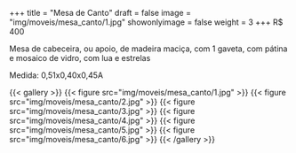 +++
title = "Mesa de Canto"
draft = false
image = "img/moveis/mesa_canto/1.jpg"
showonlyimage = false
weight = 3
+++
<span class="price">R$ 400</span>

<!--more-->

Mesa de cabeceira, ou apoio, de madeira maciça, com 1 gaveta, com pátina e mosaico de vidro, com lua e estrelas

Medida: 0,51x0,40x0,45A

{{< gallery >}}
{{< figure src="img/moveis/mesa_canto/1.jpg" >}}
{{< figure src="img/moveis/mesa_canto/2.jpg" >}}
{{< figure src="img/moveis/mesa_canto/3.jpg" >}}
{{< figure src="img/moveis/mesa_canto/4.jpg" >}}
{{< figure src="img/moveis/mesa_canto/5.jpg" >}}
{{< figure src="img/moveis/mesa_canto/6.jpg" >}}
{{< /gallery >}}